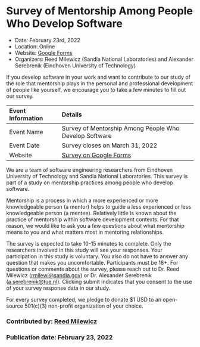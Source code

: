 # Survey of Mentorship Among People Who Develop Software

- Date: February 23rd, 2022
- Location: Online
- Website: [Google Forms](https://docs.google.com/forms/d/e/1FAIpQLSdJ8pXrfzQaJQ2uXQX3cv3lLAlCm0h5n2YhWl-2Wq2BN66nWQ/viewform)
- Organizers: Reed Milewicz (Sandia National Laboratories) and Alexander Serebrenik (Eindhoven University of Technology)

<!-- deck text start -->
If you develop software in your work and want to contribute to our study of the role that mentorship plays in the personal and professional development of people like yourself, we encourage you to take a few minutes to fill out our survey.
<!-- deck text end -->

Event Information | Details
:--- | :---	
Event Name | Survey of Mentorship Among People Who Develop Software
Event Date | Survey closes on March 31, 2022
Website | [Survey on Google Forms](https://docs.google.com/forms/d/e/1FAIpQLSdJ8pXrfzQaJQ2uXQX3cv3lLAlCm0h5n2YhWl-2Wq2BN66nWQ/viewform)

We are a team of software engineering researchers from Eindhoven University of Technology and Sandia National Laboratories. This survey is part of a study on mentorship practices among people who develop software.

Mentorship is a process in which a more experienced or more knowledgeable person (a mentor) helps to guide a less experienced or less knowledgeable person (a mentee). Relatively little is known about the practice of mentorship within software development contexts. For that reason, we would like to ask you a few questions about what mentorship means to you and what matters most in mentoring relationships.

The survey is expected to take 10-15 minutes to complete. Only the researchers involved in this study will see your responses. Your participation in this study is voluntary. You also do not have to answer any question that makes you uncomfortable. Participants must be 18+. For questions or comments about the survey, please reach out to Dr. Reed Milewicz (rmilewi@sandia.gov) or Dr. Alexander Serebrenik (a.serebrenik@tue.nl). Clicking submit indicates that you consent to the use of your survey response data in our study.

For every survey completed, we pledge to donate $1 USD to an open-source 501(c)(3) non-profit organization of your choice.

### Contributed by: [Reed Milewicz](https://github.com/rmmilewi)
### Publication date: February 23, 2022

<!---
Publish: yes
Pinned: no
Topics: Software engineering, Projects and organizations
--->

